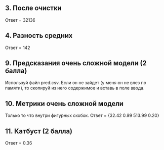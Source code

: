 ## 3. После очистки

Ответ = 32136

## 4. Разность средних

Ответ = 142

## 9. Предсказания очень сложной модели (2 балла)

Используй файл pred.csv. Если он не зайдет (у меня он не влез по памяти), то скопируй из него содержимое и вставь в поле ввода.

## 10. Метрики очень сложной модели

Только то что внутри фигурных скобок.
Ответ = {32.42 0.99 513.99 0.20}

## 11. Катбуст (2 балла)

Ответ = 0.36
